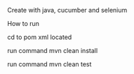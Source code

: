 Create with java, cucumber and selenium

How to run

cd to pom xml located

run command mvn clean install

run command mvn clean test
